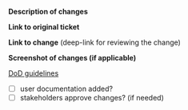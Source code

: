 **Description of changes**

**Link to original ticket**

**Link to change** (deep-link for reviewing the change)

**Screenshot of changes (if applicable)**

[DoD guidelines](https://commercetools.atlassian.net/wiki/spaces/ET/pages/738820530/Definition+of+Done)

- [ ] user documentation added?
- [ ] stakeholders approve changes? (if needed)
